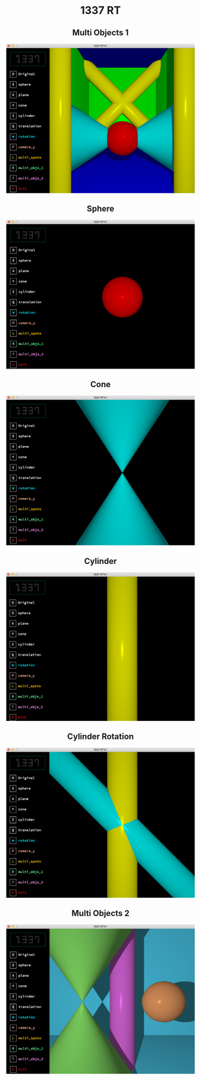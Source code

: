 <h1 align="center">1337 RT</h1>
<h2 align="center">Multi Objects 1</h2>
<img align="center" src="./screenshots/multi_objects_1.png">
<h2 align="center">Sphere</h2>
<img align="center" src="./screenshots/sphere.png">
<h2 align="center">Cone</h2>
<img align="center" src="./screenshots/cone.png">
<h2 align="center">Cylinder</h2>
<img align="center" src="./screenshots/cylinder.png">
<h2 align="center">Cylinder Rotation</h2>
<img align="center" src="./screenshots/cylinder_rotation.png">
<h2 align="center">Multi Objects 2</h2>
<img align="center" src="./screenshots/multi_objects_2.png">
